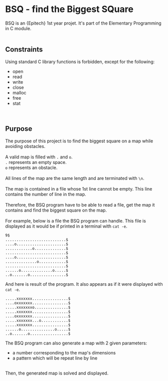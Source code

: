 # BSQ - find the Biggest SQuare

BSQ is an {Epitech} 1st year projet. It's part of the Elementary Programming in C module.
<br>
<br>

## Constraints

Using standard C library functions is forbidden, except for the following:
- open
- read
- write
- close
- malloc
- free
- stat

<br>

## Purpose

The purpose of this project is to find the biggest square on a map while avoiding obstacles.
<br>
<br>
A valid map is filled with `.` and `o`.\
`.` represents an empty space.\
`o` represents an obstacle.\
<br>
All lines of the map are the same length and are terminated with `\n`.\
<br>
The map is contained in a file whose 1st line cannot be empty. This line contains the number of line in the map.\
<br>
Therefore, the BSQ program have to be able to read a file, get the map it contains and find the biggest square on the map.\
<br>
For example, below is a file the BSQ program can handle. This file is displayed as it would be if printed in a terminal with `cat -e`.
```
9$
...........................$
....o......................$
............o..............$
...........................$
....o......................$
..............o............$
...........................$
......o..............o.....$
..o.......o................$
```
And here is result of the program. It also appears as if it were displayed with `cat -e`.
```
.....xxxxxxx................$
....oxxxxxxx................$
.....xxxxxxxo...............$
.....xxxxxxx................$
....oxxxxxxx................$
.....xxxxxxx...o............$
.....xxxxxxx................$
......o...............o.....$
..o.......o.................$
```
The BSQ program can also generate a map with 2 given parameters:
- a number corresponding to the map's dimensions
- a pattern which will be repeat line by line
<br>
Then, the generated map is solved and displayed.
